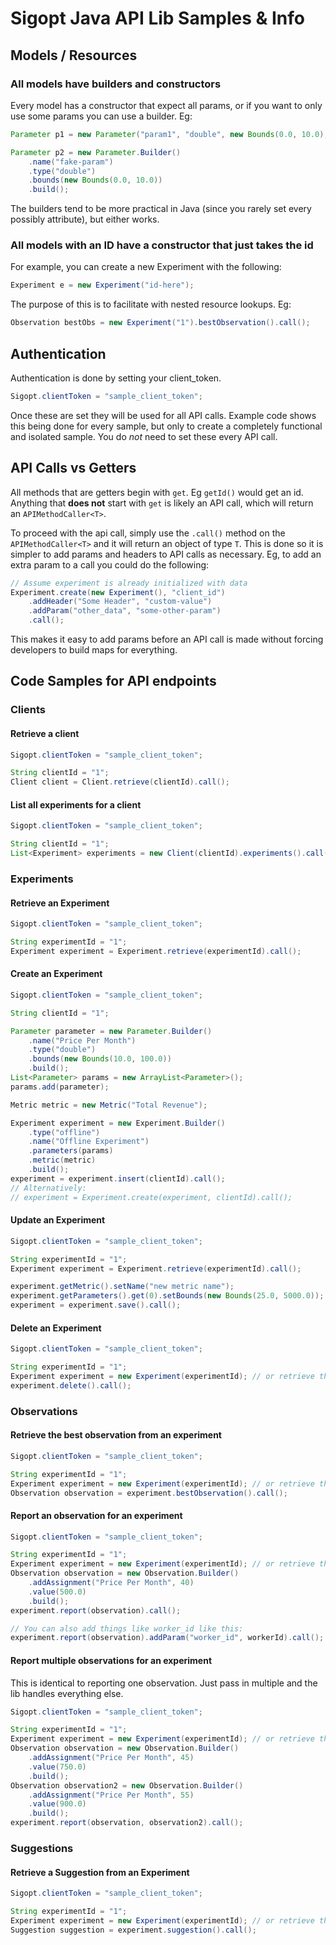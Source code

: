 # Sigopt Java API Lib Samples & Info

## Models / Resources

### All models have builders and constructors

Every model has a constructor that expect all params, or if you want to only use some params you can use a builder. Eg:

```java
Parameter p1 = new Parameter("param1", "double", new Bounds(0.0, 10.0), new ArrayList<CategoricalValue>(), null, null);
```

```java
Parameter p2 = new Parameter.Builder()
    .name("fake-param")
    .type("double")
    .bounds(new Bounds(0.0, 10.0))
    .build();
```

The builders tend to be more practical in Java (since you rarely set every possibly attribute), but either works.

### All models with an ID have a constructor that just takes the id

For example, you can create a new Experiment with the following:

```java
Experiment e = new Experiment("id-here");
```

The purpose of this is to facilitate with nested resource lookups. Eg:

```java
Observation bestObs = new Experiment("1").bestObservation().call();
```

## Authentication

Authentication is done by setting your client_token.

```java
Sigopt.clientToken = "sample_client_token";
```

Once these are set they will be used for all API calls. Example code shows this being done for every sample, but only to create a completely functional and isolated sample. You do *not* need to set these every API call.


## API Calls vs Getters

All methods that are getters begin with `get`. Eg `getId()` would get an id. Anything that **does not** start with `get` is likely an API call, which will return an `APIMethodCaller<T>`.

To proceed with the api call, simply use the `.call()` method on the `APIMethodCaller<T>` and it will return an object of type `T`. This is done so it is simpler to add params and headers to API calls as necessary. Eg, to add an extra param to a call you could do the following:

```java
// Assume experiment is already initialized with data
Experiment.create(new Experiment(), "client_id")
    .addHeader("Some Header", "custom-value")
    .addParam("other_data", "some-other-param")
    .call();
```

This makes it easy to add params before an API call is made without forcing developers to build maps for everything.


## Code Samples for API endpoints


### Clients

#### Retrieve a client

```java
Sigopt.clientToken = "sample_client_token";

String clientId = "1";
Client client = Client.retrieve(clientId).call();
```

#### List all experiments for a client

```java
Sigopt.clientToken = "sample_client_token";

String clientId = "1";
List<Experiment> experiments = new Client(clientId).experiments().call();
```


### Experiments

#### Retrieve an Experiment

```java
Sigopt.clientToken = "sample_client_token";

String experimentId = "1";
Experiment experiment = Experiment.retrieve(experimentId).call();
```

#### Create an Experiment

```java
Sigopt.clientToken = "sample_client_token";

String clientId = "1";

Parameter parameter = new Parameter.Builder()
    .name("Price Per Month")
    .type("double")
    .bounds(new Bounds(10.0, 100.0))
    .build();
List<Parameter> params = new ArrayList<Parameter>();
params.add(parameter);

Metric metric = new Metric("Total Revenue");

Experiment experiment = new Experiment.Builder()
    .type("offline")
    .name("Offline Experiment")
    .parameters(params)
    .metric(metric)
    .build();
experiment = experiment.insert(clientId).call();
// Alternatively:
// experiment = Experiment.create(experiment, clientId).call();
```

#### Update an Experiment

```java
Sigopt.clientToken = "sample_client_token";

String experimentId = "1";
Experiment experiment = Experiment.retrieve(experimentId).call();

experiment.getMetric().setName("new metric name");
experiment.getParameters().get(0).setBounds(new Bounds(25.0, 5000.0));
experiment = experiment.save().call();
```

#### Delete an Experiment

```java
Sigopt.clientToken = "sample_client_token";

String experimentId = "1";
Experiment experiment = new Experiment(experimentId); // or retrieve the experiment via api.
experiment.delete().call();
```


### Observations

#### Retrieve the best observation from an experiment

```java
Sigopt.clientToken = "sample_client_token";

String experimentId = "1";
Experiment experiment = new Experiment(experimentId); // or retrieve the experiment via api.
Observation observation = experiment.bestObservation().call();
```

#### Report an observation for an experiment

```java
Sigopt.clientToken = "sample_client_token";

String experimentId = "1";
Experiment experiment = new Experiment(experimentId); // or retrieve the experiment via api.
Observation observation = new Observation.Builder()
    .addAssignment("Price Per Month", 40)
    .value(500.0)
    .build();
experiment.report(observation).call();

// You can also add things like worker_id like this:
experiment.report(observation).addParam("worker_id", workerId).call();
```

#### Report multiple observations for an experiment

This is identical to reporting one observation. Just pass in multiple and the lib handles everything else.

```java
Sigopt.clientToken = "sample_client_token";

String experimentId = "1";
Experiment experiment = new Experiment(experimentId); // or retrieve the experiment via api.
Observation observation = new Observation.Builder()
    .addAssignment("Price Per Month", 45)
    .value(750.0)
    .build();
Observation observation2 = new Observation.Builder()
    .addAssignment("Price Per Month", 55)
    .value(900.0)
    .build();
experiment.report(observation, observation2).call();
```


### Suggestions

#### Retrieve a Suggestion from an Experiment

```java
Sigopt.clientToken = "sample_client_token";

String experimentId = "1";
Experiment experiment = new Experiment(experimentId); // or retrieve the experiment via api.
Suggestion suggestion = experiment.suggestion().call();
```
